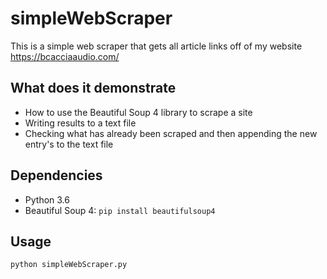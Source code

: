 # simpleWebScraper

This is a simple web scraper that gets all article links off of my website https://bcacciaaudio.com/

## What does it demonstrate
* How to use the Beautiful Soup 4 library to scrape a site
* Writing results to a text file
* Checking what has already been scraped and then appending the new entry's to the text file

## Dependencies
* Python 3.6
* Beautiful Soup 4: `pip install beautifulsoup4`

## Usage
`python simpleWebScraper.py`